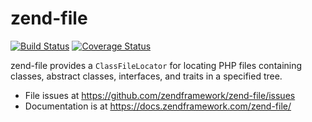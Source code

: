 # zend-file

[![Build Status](https://secure.travis-ci.org/zendframework/zend-file.svg?branch=master)](https://secure.travis-ci.org/zendframework/zend-file)
[![Coverage Status](https://coveralls.io/repos/github/zendframework/zend-file/badge.svg?branch=master)](https://coveralls.io/github/zendframework/zend-file?branch=master)

zend-file provides a `ClassFileLocator` for locating PHP files containing
classes, abstract classes, interfaces, and traits in a specified tree.

- File issues at https://github.com/zendframework/zend-file/issues
- Documentation is at https://docs.zendframework.com/zend-file/
